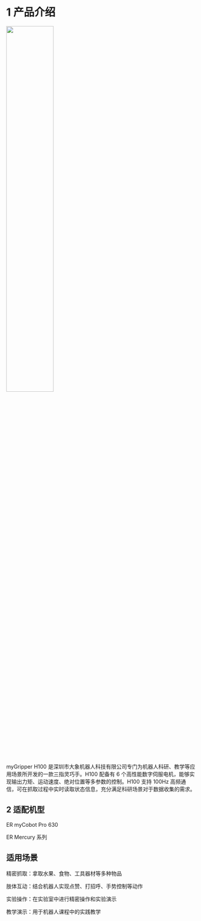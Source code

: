 # 1 产品介绍

<img src="../img/myhand.jpg" width="50%" >

myGripper H100 是深圳市大象机器人科技有限公司专门为机器人科研、教学等应用场景所开发的一款三指灵巧手。H100 配备有 6 个高性能数字伺服电机，能够实现输出力矩、运动速度、绝对位置等多参数的控制。H100 支持 100Hz 高频通信，可在抓取过程中实时读取状态信息，充分满足科研场景对于数据收集的需求。

## 2 适配机型
ER myCobot Pro 630

ER Mercury 系列

## 适用场景
精密抓取：拿取水果、食物、工具器材等多种物品

肢体互动：结合机器人实现点赞、打招呼、手势控制等动作

实验操作：在实验室中进行精密操作和实验演示

教学演示：用于机器人课程中的实践教学